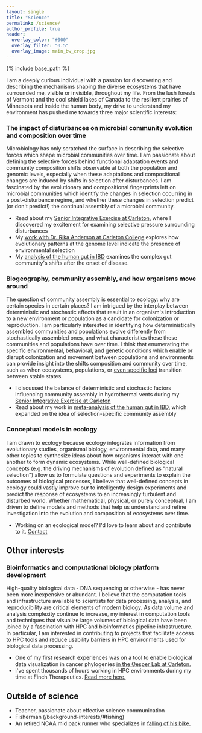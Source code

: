 ```yaml
---
layout: single
title: "Science"
permalink: /science/
author_profile: true
header:
  overlay_color: "#000"
  overlay_filter: "0.5"
  overlay_image: main_bw_crop.jpg
---
```

{% include base_path %}

I am a deeply curious individual with a passion for discovering and describing the mechanisms shaping the diverse ecosystems that have surrounded me, visible or invisible, throughout my life. From the lush forests of Vermont and the cool shield lakes of Canada to the resilient prairies of Minnesota and inside the human body, my drive to understand my environment has pushed me towards three major scientific interests:

### The impact of disturbances on microbial community evolution and composition over time
Microbiology has only scratched the surface in describing the selective forces which shape microbial communities over time. I am passionate about defining the selective forces behind functional adaptation events and community composition shifts observable at both the population and genomic levels, especially when these adaptations and compositional changes are induced by shifts in selection after disturbances. I am fascinated by the evolutionary and compositional fingerprints left on microbial communities which identify the changes in selection occurring in a post-disturbance regime, and whether these changes in selection predict (or don't predict!) the continual assembly of a microbial community.
* Read about my [Senior Integrative Exercise at Carleton](/samples/#senior-thesis/), where I discovered my excitement for examining selective pressure surrounding disturbances
* My [work with Dr. Rika Anderson at Carleton College](/experience/#anderson-lab) explores how evolutionary patterns at the genome level indicate the presence of environmental selection
* My [analysis of the human gut in IBD](/experience/#analyzing-the-human-microbiome-in-ibd) examines the complex gut community's shifts after the onset of disease.

### Biogeography, community assembly, and how organisms move around
The question of community assembly is essential to ecology: why are certain species in certain places? I am intrigued by the interplay between deterministic and stochastic effects that result in an organism's introduction to a new environment or population as a candidate for colonization or reproduction. I am particularly interested in identifying how deterministically assembled communities and populations evolve differently from stochastically assembled ones, and what characteristics these these communities and populations have over time. I think that enumerating the specific environmental, behavioral, and genetic conditions which enable or disrupt colonization and movement between populations and environments can provide insight into the shifts composition and community over time, such as when ecosystems, populations, or [even specific loci](/samples/bird-uv/) transition between stable states.
* I discussed the balance of deterministic and stochastic factors influencing community assembly in hydrothermal vents during my [Senior Integrative Exercise at Carleton](/samples/#senior-thesis)
* Read about my work in [meta-analysis of the human gut in IBD](/experience/#the-human-microbiome-in-ibd), which expanded on the idea of selection-specific community assembly

### Conceptual models in ecology
I am drawn to ecology because ecology integrates information from evolutionary studies, organismal biology, environmental data, and many other topics to synthesize ideas about how organisms interact with one another to form dynamic ecosystems. While well-defined biological concepts (e.g. the driving mechanisms of evolution defined as "natural selection") allow us to formulate questions and experiments to explain the outcomes of biological processes, I believe that well-defined concepts in ecology could vastly improve our to intelligently design experiments and predict the response of ecosystems to an increasingly turbulent and disturbed world. Whether mathematical, physical, or purely conceptual, I am driven to define models and methods that help us understand and refine investigation into the evolution and composition of ecosystems over time.
* Working on an ecological model? I'd love to learn about and contribute to it. [Contact](/contact/)

## Other interests

### Bioinformatics and computational biology platform development
High-quality biological data - DNA sequencing or otherwise - has never been more inexpensive or abundant. I believe that the computation tools and infrastructure available to scientists for data processing, analysis, and reproducibility are critical elements of modern biology. As data volume and analysis complexity continue to increase, my interest in computation tools and techniques that visualize large volumes of biological data have been joined by a fascination with HPC and bioinformatics pipeline infrastructure. In particular, I am interested in contributing to projects that facilitate access to HPC tools and reduce usability barriers in HPC environments used for biological data processing.
* One of my first research experiences was on a tool to enable biological data visualization in cancer phylogenies [in the Oesper Lab at Carleton.](/experience/#oesper-lab)
* I've spent thousands of hours working in HPC environments during my time at Finch Therapeutics. [Read more here.](/experience/#computational-and-scientific-skills)
<!-- * [Check out some examples of my biological data visualizations](/samples/#data-visualizations) -->

## Outside of science
* Teacher, passionate about effective science communication
* Fisherman (/background-interests/#fishing)
* An retired NCAA mid pack runner who specializes in [falling of his bike.](/background-interests/#athletics)